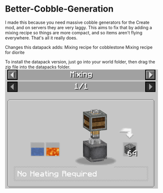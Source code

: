 # Better-Cobble-Generation

I made this because you need massive cobble generators for the Create mod, and on servers they are very laggy. This aims to fix that by adding a mixing recipe so things are more compact, and so items aren't flying everywhere. That's all it really does.

Changes this datapack adds:
Mixing recipe for cobblestone
Mixing recipe for diorite

To install the datapack version, just go into your world folder, then drag the zip file into the datapacks folder.
![Recipe](/imgs/recipe.png)
